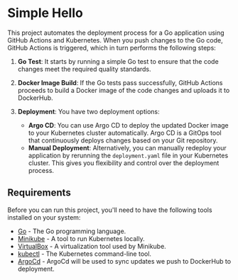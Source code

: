 # Simple Hello

This project automates the deployment process for a Go application using GitHub Actions and Kubernetes. When you push changes to the Go code, GitHub Actions is triggered, which in turn performs the following steps:

1. **Go Test**: It starts by running a simple Go test to ensure that the code changes meet the required quality standards.

2. **Docker Image Build**: If the Go tests pass successfully, GitHub Actions proceeds to build a Docker image of the code changes and uploads it to DockerHub.

3. **Deployment**: You have two deployment options:
   - **Argo CD**: You can use Argo CD to deploy the updated Docker image to your Kubernetes cluster automatically. Argo CD is a GitOps tool that continuously deploys changes based on your Git repository.
   - **Manual Deployment**: Alternatively, you can manually redeploy your application by rerunning the `deployment.yaml` file in your Kubernetes cluster. This gives you flexibility and control over the deployment process.

## Requirements

Before you can run this project, you'll need to have the following tools installed on your system:

- [Go](https://golang.org/doc/install) - The Go programming language.
- [Minikube](https://minikube.sigs.k8s.io/docs/start/) - A tool to run Kubernetes locally.
- [VirtualBox](https://www.virtualbox.org/wiki/Downloads) - A virtualization tool used by Minikube.
- [kubectl](https://kubernetes.io/docs/tasks/tools/install-kubectl/) - The Kubernetes command-line tool.
- [ArgoCd](https://argo-cd.readthedocs.io/en/stable/#quick-start) - ArgoCd will be used to sync updates we push to DockerHub to deployment.

